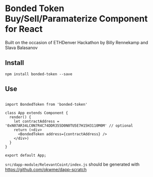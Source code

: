 # Bonded Token Buy/Sell/Paramaterize Component for React
Built on the occasion of ETHDenver Hackathon by Billy Rennekamp and Slava Balasanov

## Install
```npm install bonded-token --save```

## Use
```

import BondedToken from 'bonded-token'

class App extends Component {
  render() {
    let contractAddress = '0xN07AR34LC0N7R4C74DDR355D0N0TU5E7H15H3110M0M' // optional
    return (<div>
      <BondedToken address={contractAddress} />
    </div>)
  }
}

export default App;
```

```src/dapp-module/RelevantCoint/index.js``` should be generated with https://github.com/okwme/dapp-scratch  
